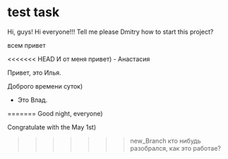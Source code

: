 # test task
Hi, guys!
Hi everyone!!!
Tell me please Dmitry how to start this project?

всем привет

<<<<<<< HEAD
И от меня привет) - Анастасия

Привет, это Илья.
 
Доброго времени суток) 
 - Это Влад.

=======
Good night, everyone)

Congratulate with the May 1st)
>>>>>>> new_Branch
кто нибудь разобрался, как это работае?
